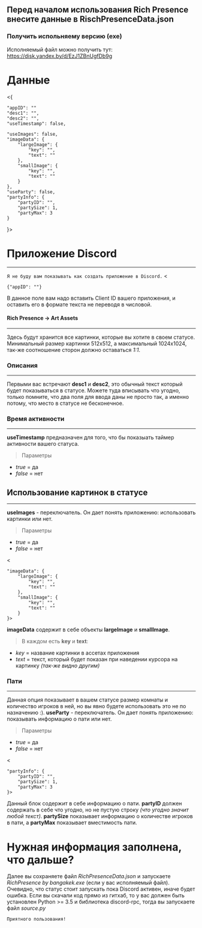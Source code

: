Перед началом использования Rich Presence внесите данные в RischPresenceData.json
---

### Получить испольняему версию (exe)
Исполняемый файл можно получить тут: https://disk.yandex.by/d/EzJ1ZBnUgfDb9g

# Данные
<{

    "appID": ""
    "desc1": "",
    "desc2": "",
    "useTimestamp": false,
    
    "useImages": false,
    "imageData": {
        "largeImage": {
            "key": "",
            "text": ""
        },
        "smallImage": {
            "key": "",
            "text": ""
        }
    },
    "useParty": false,
    "partyInfo": {
        "partyID": "",
        "partySize": 1,
        "partyMax": 3
    }
}>
# Приложение Discord
---
`Я не буду вам показывать как создать приложение в Discord.`
<

    {"appID": ""}
>
В данное поле вам надо вставить Client ID вашего приложения, и оставить его в формате текста не переводя в числовой.
#### Rich Presence -> Art Assets
---
Здесь будут хранится все картинки, которые вы хотите в своем статусе. Минимальный размер картинки 512x512, а максимальный 1024x1024,
так-же соотношение сторон должно оставаться *1:1*.

### Описания
---
Первыми вас встречают **desc1** и **desc2**, это обычный текст который будет показываться в статусе.
Можете туда вписывать что угодно, только помните, что два поля для ввода даны не просто так, а именно потому, что место в статусе не бесконечное.

### Время активности
---
**useTimestamp** предназначен для того, что бы показыать таймер активности вашего статуса.
> Параметры
+ *true* = да
+ *false* = нет

## Использование картинок в статусе
---
**useImages** - переключатель. Он дает понять приложению: использовать картинки или нет.
> Параметры
+ *true* = да
+ *false* = нет

<

    "imageData": {
        "largeImage": {
            "key": "",
            "text": ""
        },
        "smallImage": {
            "key": "",
            "text": ""
        }
    }>

**imageData** содержит в себе объекты **largeImage** и **smallImage**.
> В каждом есть **key** и **text**:
+ *key* = название картинки в ассетах приложения
+ *text* = текст, который будет показан при наведении курсора на картинку *(так-же видно другим)*

### Пати
---
Данная опция показывает в вашем статусе размер комнаты и количество игроков в ней, но вы явно будете использовать это не по назначению :).
**useParty** - переключатель. Он дает понять приложению: показывать информацию о пати или нет.
> Параметры
+ *true* = да
+ *false* = нет

<   
    
    "partyInfo": {
        "partyID": "",
        "partySize": 1,
        "partyMax": 3
    }>
Данный блок содержит в себе информацию о пати. **partyID** должен содержать в себе что угодно, но не пустую строку *(что угодно значит любой текст)*.
**partySize** показывает информацию о количестве игроков в пати, а **partyMax** показывает вместимость пати.


# Нужная информация заполнена, что дальше?
Далее вы сохраняете файл *RichPresenceData.json* и запускаете *RichPresence by bangakek.exe* (если у вас исполняемый файл). Очевидно, что статус стоит запускать пока Discord активен, иначе будет ошибка.
Если вы скачали код прямо из гитхаб, то у вас должен быть установлен Python >= 3.5 и библиотека discord-rpc, тогда вы запускаете файл *source.py*

`Приятного пользования!`
